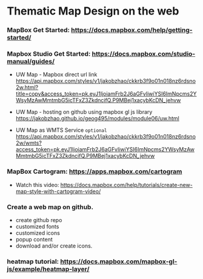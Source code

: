 #  Thematic Map Design on the web


### MapBox Get Started: https://docs.mapbox.com/help/getting-started/

### Mapbox Studio Get Started: https://docs.mapbox.com/studio-manual/guides/

- UW Map - Mapbox direct url link
    https://api.mapbox.com/styles/v1/jakobzhao/ckkrb3f9o01n018nz6rdsno2w.html?title=copy&access_token=pk.eyJ1IjoiamFrb2J6aGFvIiwiYSI6ImNpcms2YWsyMzAwMmtmbG5icTFxZ3ZkdncifQ.P9MBej1xacybKcDN_jehvw

- UW Map - hosting on github using mapbox gl js library
    https://jakobzhao.github.io/geog495/modules/module06/uw.html


- UW Map as WMTS Service `optional`
    https://api.mapbox.com/styles/v1/jakobzhao/ckkrb3f9o01n018nz6rdsno2w/wmts?access_token=pk.eyJ1IjoiamFrb2J6aGFvIiwiYSI6ImNpcms2YWsyMzAwMmtmbG5icTFxZ3ZkdncifQ.P9MBej1xacybKcDN_jehvw


### MapBox Cartogram: https://apps.mapbox.com/cartogram
- Watch this video: https://docs.mapbox.com/help/tutorials/create-new-map-style-with-cartogram-video/


### Create a web map on github.
 - create github repo
 - customized fonts
 - customized icons
 - popup content
 - download and/or create icons.


### heatmap tutorial: https://docs.mapbox.com/mapbox-gl-js/example/heatmap-layer/